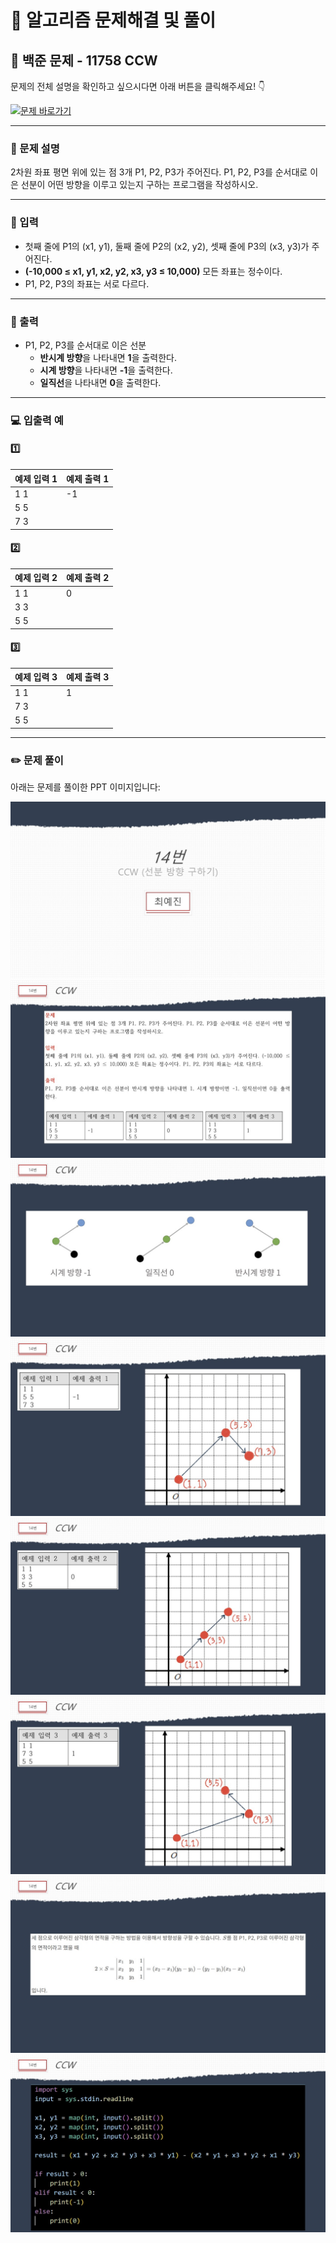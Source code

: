 # 🧩 알고리즘 문제해결 및 풀이

## 📘 백준 문제 - 11758 CCW

문제의 전체 설명을 확인하고 싶으시다면 아래 버튼을 클릭해주세요! 👇

[![문제 바로가기](https://img.shields.io/badge/문제%20바로가기-%230088CC?style=for-the-badge&logo=google-chrome&logoColor=white)](https://www.acmicpc.net/problem/11758)

---
### 📌 문제 설명

2차원 좌표 평면 위에 있는 점 3개 P1, P2, P3가 주어진다. P1, P2, P3를 순서대로 이은 선분이 어떤 방향을 이루고 있는지 구하는 프로그램을 작성하시오.

---
### 🚀 입력

- 첫째 줄에 P1의 (x1, y1), 둘째 줄에 P2의 (x2, y2), 셋째 줄에 P3의 (x3, y3)가 주어진다.
- **(-10,000 ≤ x1, y1, x2, y2, x3, y3 ≤ 10,000)**  모든 좌표는 정수이다.
- P1, P2, P3의 좌표는 서로 다르다.

---

### 🎯 출력

- P1, P2, P3를 순서대로 이은 선분
  - **반시계 방향**을 나타내면 **1**을 출력한다.
  - **시계 방향**을 나타내면 **-1**을 출력한다.
  - **일직선**을 나타내면 **0**을 출력한다.

---
### 💻 입출력 예 

#### 1️⃣

| 예제 입력 1              | 예제 출력 1 |
|--------------------------|------------|
| 1 1                      | -1         |
| 5 5                      |            |
| 7 3                      |            |

#### 2️⃣

| 예제 입력 2              | 예제 출력 2 |
|--------------------------|------------|
| 1 1                      | 0          |
| 3 3                      |            |
| 5 5                      |            |

#### 3️⃣

| 예제 입력 3              | 예제 출력 3 |
|--------------------------|------------|
| 1 1                      | 1          |
| 7 3                      |            |
| 5 5                      |            |

---

### ✏️ 문제 풀이

아래는 문제를 풀이한 PPT 이미지입니다:  

![문제 풀이](./img/1.jpg)
![문제 풀이](./img/2.jpg)
![문제 풀이](./img/3.jpg)
![문제 풀이](./img/4.jpg)
![문제 풀이](./img/5.jpg)
![문제 풀이](./img/6.jpg)
![문제 풀이](./img/7.jpg)
![문제 풀이](./img/8.jpg)
